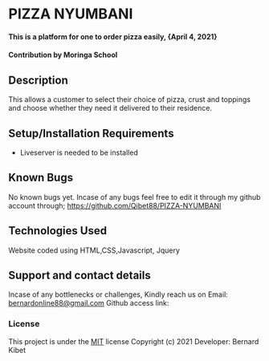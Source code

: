 # PIZZA NYUMBANI
#### This is a platform for one to order pizza easily, {April 4, 2021}
####  **Contribution by Moringa School**
## Description
This allows a customer to select their choice of pizza, crust and toppings and choose whether they need it delivered to their residence.
## Setup/Installation Requirements
* Liveserver is needed to be installed
## Known Bugs
No known bugs yet.  Incase of any bugs feel free to edit it through my github account through; https://github.com/Qibet88/PIZZA-NYUMBANI
## Technologies Used
Website coded using HTML,CSS,Javascript, Jquery
## Support and contact details
Incase of any bottlenecks or challenges, Kindly reach us on Email: bernardonline88@gmail.com
Github access link: 
### License
This project is under the  [MIT](LICENSE) license
Copyright (c) 2021                          Developer: Bernard Kibet